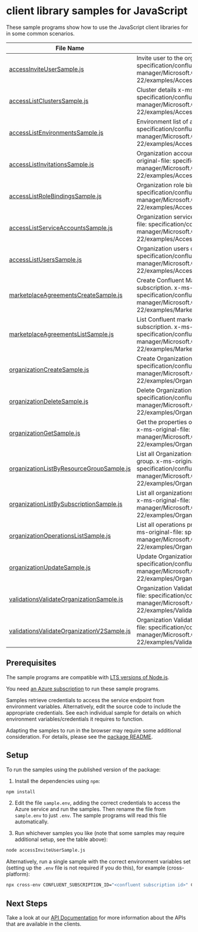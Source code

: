 # client library samples for JavaScript

These sample programs show how to use the JavaScript client libraries for in some common scenarios.

| **File Name**                                                                         | **Description**                                                                                                                                                                                              |
| ------------------------------------------------------------------------------------- | ------------------------------------------------------------------------------------------------------------------------------------------------------------------------------------------------------------ |
| [accessInviteUserSample.js][accessinviteusersample]                                   | Invite user to the organization x-ms-original-file: specification/confluent/resource-manager/Microsoft.Confluent/stable/2023-08-22/examples/Access_InviteUser.json                                           |
| [accessListClustersSample.js][accesslistclusterssample]                               | Cluster details x-ms-original-file: specification/confluent/resource-manager/Microsoft.Confluent/stable/2023-08-22/examples/Access_ClusterList.json                                                          |
| [accessListEnvironmentsSample.js][accesslistenvironmentssample]                       | Environment list of an organization x-ms-original-file: specification/confluent/resource-manager/Microsoft.Confluent/stable/2023-08-22/examples/Access_EnvironmentList.json                                  |
| [accessListInvitationsSample.js][accesslistinvitationssample]                         | Organization accounts invitation details x-ms-original-file: specification/confluent/resource-manager/Microsoft.Confluent/stable/2023-08-22/examples/Access_InvitationsList.json                             |
| [accessListRoleBindingsSample.js][accesslistrolebindingssample]                       | Organization role bindings x-ms-original-file: specification/confluent/resource-manager/Microsoft.Confluent/stable/2023-08-22/examples/Access_RoleBindingList.json                                           |
| [accessListServiceAccountsSample.js][accesslistserviceaccountssample]                 | Organization service accounts details x-ms-original-file: specification/confluent/resource-manager/Microsoft.Confluent/stable/2023-08-22/examples/Access_ServiceAccountsList.json                            |
| [accessListUsersSample.js][accesslistuserssample]                                     | Organization users details x-ms-original-file: specification/confluent/resource-manager/Microsoft.Confluent/stable/2023-08-22/examples/Access_UsersList.json                                                 |
| [marketplaceAgreementsCreateSample.js][marketplaceagreementscreatesample]             | Create Confluent Marketplace agreement in the subscription. x-ms-original-file: specification/confluent/resource-manager/Microsoft.Confluent/stable/2023-08-22/examples/MarketplaceAgreements_Create.json    |
| [marketplaceAgreementsListSample.js][marketplaceagreementslistsample]                 | List Confluent marketplace agreements in the subscription. x-ms-original-file: specification/confluent/resource-manager/Microsoft.Confluent/stable/2023-08-22/examples/MarketplaceAgreements_List.json       |
| [organizationCreateSample.js][organizationcreatesample]                               | Create Organization resource x-ms-original-file: specification/confluent/resource-manager/Microsoft.Confluent/stable/2023-08-22/examples/Organization_Create.json                                            |
| [organizationDeleteSample.js][organizationdeletesample]                               | Delete Organization resource x-ms-original-file: specification/confluent/resource-manager/Microsoft.Confluent/stable/2023-08-22/examples/Organization_Delete.json                                            |
| [organizationGetSample.js][organizationgetsample]                                     | Get the properties of a specific Organization resource. x-ms-original-file: specification/confluent/resource-manager/Microsoft.Confluent/stable/2023-08-22/examples/Organization_Get.json                    |
| [organizationListByResourceGroupSample.js][organizationlistbyresourcegroupsample]     | List all Organizations under the specified resource group. x-ms-original-file: specification/confluent/resource-manager/Microsoft.Confluent/stable/2023-08-22/examples/Organization_ListByResourceGroup.json |
| [organizationListBySubscriptionSample.js][organizationlistbysubscriptionsample]       | List all organizations under the specified subscription. x-ms-original-file: specification/confluent/resource-manager/Microsoft.Confluent/stable/2023-08-22/examples/Organization_ListBySubscription.json    |
| [organizationOperationsListSample.js][organizationoperationslistsample]               | List all operations provided by Microsoft.Confluent. x-ms-original-file: specification/confluent/resource-manager/Microsoft.Confluent/stable/2023-08-22/examples/OrganizationOperations_List.json            |
| [organizationUpdateSample.js][organizationupdatesample]                               | Update Organization resource x-ms-original-file: specification/confluent/resource-manager/Microsoft.Confluent/stable/2023-08-22/examples/Organization_Update.json                                            |
| [validationsValidateOrganizationSample.js][validationsvalidateorganizationsample]     | Organization Validate proxy resource x-ms-original-file: specification/confluent/resource-manager/Microsoft.Confluent/stable/2023-08-22/examples/Validations_ValidateOrganizations.json                      |
| [validationsValidateOrganizationV2Sample.js][validationsvalidateorganizationv2sample] | Organization Validate proxy resource x-ms-original-file: specification/confluent/resource-manager/Microsoft.Confluent/stable/2023-08-22/examples/Validations_ValidateOrganizationsV2.json                    |

## Prerequisites

The sample programs are compatible with [LTS versions of Node.js](https://github.com/nodejs/release#release-schedule).

You need [an Azure subscription][freesub] to run these sample programs.

Samples retrieve credentials to access the service endpoint from environment variables. Alternatively, edit the source code to include the appropriate credentials. See each individual sample for details on which environment variables/credentials it requires to function.

Adapting the samples to run in the browser may require some additional consideration. For details, please see the [package README][package].

## Setup

To run the samples using the published version of the package:

1. Install the dependencies using `npm`:

```bash
npm install
```

2. Edit the file `sample.env`, adding the correct credentials to access the Azure service and run the samples. Then rename the file from `sample.env` to just `.env`. The sample programs will read this file automatically.

3. Run whichever samples you like (note that some samples may require additional setup, see the table above):

```bash
node accessInviteUserSample.js
```

Alternatively, run a single sample with the correct environment variables set (setting up the `.env` file is not required if you do this), for example (cross-platform):

```bash
npx cross-env CONFLUENT_SUBSCRIPTION_ID="<confluent subscription id>" CONFLUENT_RESOURCE_GROUP="<confluent resource group>" node accessInviteUserSample.js
```

## Next Steps

Take a look at our [API Documentation][apiref] for more information about the APIs that are available in the clients.

[accessinviteusersample]: https://github.com/Azure/azure-sdk-for-js/blob/main/sdk/confluent/arm-confluent/samples/v3/javascript/accessInviteUserSample.js
[accesslistclusterssample]: https://github.com/Azure/azure-sdk-for-js/blob/main/sdk/confluent/arm-confluent/samples/v3/javascript/accessListClustersSample.js
[accesslistenvironmentssample]: https://github.com/Azure/azure-sdk-for-js/blob/main/sdk/confluent/arm-confluent/samples/v3/javascript/accessListEnvironmentsSample.js
[accesslistinvitationssample]: https://github.com/Azure/azure-sdk-for-js/blob/main/sdk/confluent/arm-confluent/samples/v3/javascript/accessListInvitationsSample.js
[accesslistrolebindingssample]: https://github.com/Azure/azure-sdk-for-js/blob/main/sdk/confluent/arm-confluent/samples/v3/javascript/accessListRoleBindingsSample.js
[accesslistserviceaccountssample]: https://github.com/Azure/azure-sdk-for-js/blob/main/sdk/confluent/arm-confluent/samples/v3/javascript/accessListServiceAccountsSample.js
[accesslistuserssample]: https://github.com/Azure/azure-sdk-for-js/blob/main/sdk/confluent/arm-confluent/samples/v3/javascript/accessListUsersSample.js
[marketplaceagreementscreatesample]: https://github.com/Azure/azure-sdk-for-js/blob/main/sdk/confluent/arm-confluent/samples/v3/javascript/marketplaceAgreementsCreateSample.js
[marketplaceagreementslistsample]: https://github.com/Azure/azure-sdk-for-js/blob/main/sdk/confluent/arm-confluent/samples/v3/javascript/marketplaceAgreementsListSample.js
[organizationcreatesample]: https://github.com/Azure/azure-sdk-for-js/blob/main/sdk/confluent/arm-confluent/samples/v3/javascript/organizationCreateSample.js
[organizationdeletesample]: https://github.com/Azure/azure-sdk-for-js/blob/main/sdk/confluent/arm-confluent/samples/v3/javascript/organizationDeleteSample.js
[organizationgetsample]: https://github.com/Azure/azure-sdk-for-js/blob/main/sdk/confluent/arm-confluent/samples/v3/javascript/organizationGetSample.js
[organizationlistbyresourcegroupsample]: https://github.com/Azure/azure-sdk-for-js/blob/main/sdk/confluent/arm-confluent/samples/v3/javascript/organizationListByResourceGroupSample.js
[organizationlistbysubscriptionsample]: https://github.com/Azure/azure-sdk-for-js/blob/main/sdk/confluent/arm-confluent/samples/v3/javascript/organizationListBySubscriptionSample.js
[organizationoperationslistsample]: https://github.com/Azure/azure-sdk-for-js/blob/main/sdk/confluent/arm-confluent/samples/v3/javascript/organizationOperationsListSample.js
[organizationupdatesample]: https://github.com/Azure/azure-sdk-for-js/blob/main/sdk/confluent/arm-confluent/samples/v3/javascript/organizationUpdateSample.js
[validationsvalidateorganizationsample]: https://github.com/Azure/azure-sdk-for-js/blob/main/sdk/confluent/arm-confluent/samples/v3/javascript/validationsValidateOrganizationSample.js
[validationsvalidateorganizationv2sample]: https://github.com/Azure/azure-sdk-for-js/blob/main/sdk/confluent/arm-confluent/samples/v3/javascript/validationsValidateOrganizationV2Sample.js
[apiref]: https://docs.microsoft.com/javascript/api/@azure/arm-confluent?view=azure-node-preview
[freesub]: https://azure.microsoft.com/free/
[package]: https://github.com/Azure/azure-sdk-for-js/tree/main/sdk/confluent/arm-confluent/README.md
